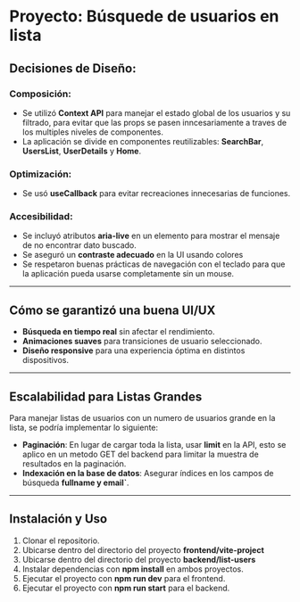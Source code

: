 # Proyecto: Búsquede de usuarios en lista

## Decisiones de Diseño:

### Composición:
- Se utilizó **Context API** para manejar el estado global de los usuarios y su filtrado, para evitar que las props se pasen inncesariamente a traves de los multiples niveles de componentes.
- La aplicación se divide en componentes reutilizables: **SearchBar**, **UsersList**, **UserDetails** y **Home**.

### Optimización:
- Se usó **useCallback** para evitar recreaciones innecesarias de funciones.

### Accesibilidad:
- Se incluyó atributos **aria-live** en un elemento para mostrar el mensaje de no encontrar dato buscado.
- Se aseguró un **contraste adecuado** en la UI usando colores 
- Se respetaron buenas prácticas de navegación con el teclado para que la aplicación pueda usarse completamente sin un mouse.

---

## Cómo se garantizó una buena UI/UX
- **Búsqueda en tiempo real** sin afectar el rendimiento.
- **Animaciones suaves** para transiciones de usuario seleccionado.
- **Diseño responsive** para una experiencia óptima en distintos dispositivos.

---

## Escalabilidad para Listas Grandes
Para manejar listas de usuarios con un numero de usuarios grande en la lista, se podría implementar lo siguiente:
- **Paginación**: En lugar de cargar toda la lista, usar **limit**  en la API, esto se aplico en un metodo GET del backend para limitar la muestra de resultados en la paginación.
- **Indexación en la base de datos**: Asegurar índices en los campos de búsqueda **fullname y email`**.

---

## Instalación y Uso
1. Clonar el repositorio.
2. Ubicarse dentro del directorio del proyecto **frontend/vite-project**
3. Ubicarse dentro del directorio del proyecto **backend/list-users**
5. Instalar dependencias con **npm install** en ambos proyectos.
6. Ejecutar el proyecto con **npm run dev** para el frontend.
7. Ejecutar el proyecto con **npm run start** para el backend.


